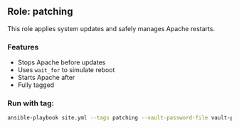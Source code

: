 ## Role: patching

This role applies system updates and safely manages Apache restarts.

### Features
- Stops Apache before updates
- Uses `wait_for` to simulate reboot
- Starts Apache after
- Fully tagged

### Run with tag:
```bash
ansible-playbook site.yml --tags patching --vault-password-file vault-pass.txt
